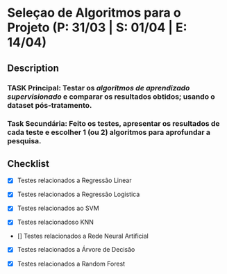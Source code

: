 # Seleçao de Algoritmos para o Projeto (P: 31/03 | S: 01/04 | E: 14/04)

## Description

### **TASK Principal:** Testar os _algoritmos de aprendizado supervisionado_ e comparar os resultados obtidos; usando o dataset pós-tratamento.

### Task Secundária: Feito os testes, apresentar os resultados de cada teste e escolher 1 (ou 2) algoritmos para aprofundar a pesquisa.

## Checklist

- [x] Testes relacionados a Regressão Linear

- [x] Testes relacionados a Regressão Logistica

- [x] Testes relacionados ao SVM

- [x] Testes relacionadoso KNN

- [] Testes relacionados a Rede Neural Artificial

- [x] Testes relacionados a Árvore de Decisão

- [x] Testes relacionados a Random Forest
